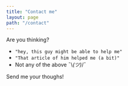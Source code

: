 ```yaml
---
title: "Contact me"
layout: page
path: "/contact"
---
```


Are you thinking?  
* `"hey, this guy might be able to help me"`
* `"That article of him helped me (a bit)"`
* Not any of the above ¯\\_(ツ)_/¯


Send me your thoughs!
